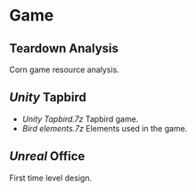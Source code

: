 # Game
## Teardown Analysis
Corn game resource analysis.
## *Unity* Tapbird
* *Unity Tapbird.7z* Tapbird game.
* *Bird elements.7z* Elements used in the game.
## *Unreal* Office
First time level design.
